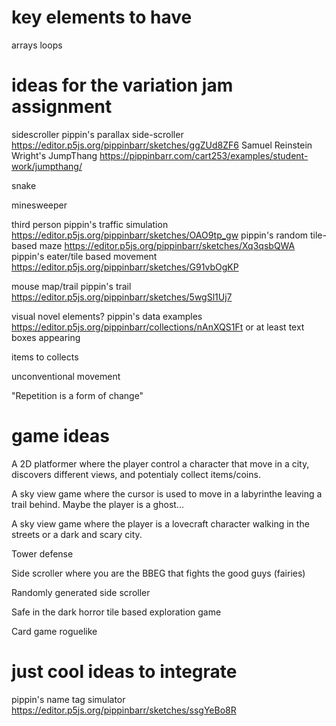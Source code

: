 # key elements to have

arrays
loops

# ideas for the variation jam assignment

sidescroller
pippin's parallax side-scroller https://editor.p5js.org/pippinbarr/sketches/ggZUd8ZF6
Samuel Reinstein Wright's JumpThang https://pippinbarr.com/cart253/examples/student-work/jumpthang/

snake

minesweeper

third person
pippin's traffic simulation https://editor.p5js.org/pippinbarr/sketches/OAO9tp_gw
pippin's random tile-based maze https://editor.p5js.org/pippinbarr/sketches/Xq3qsbQWA
pippin's eater/tile based movement https://editor.p5js.org/pippinbarr/sketches/G91vbOgKP

mouse map/trail
pippin's trail https://editor.p5js.org/pippinbarr/sketches/5wgSl1Uj7

visual novel elements?
pippin's data examples https://editor.p5js.org/pippinbarr/collections/nAnXQS1Ft
    or at least text boxes appearing
    
items to collects

unconventional movement

"Repetition is a form of change"

# game ideas

A 2D platformer where the player control a character that move in a city, discovers different views, and potentialy collect items/coins.

A sky view game where the cursor is used to move in a labyrinthe leaving a trail behind. Maybe the player is a ghost...

A sky view game where the player is a lovecraft character walking in the streets or a dark and scary city.

Tower defense

Side scroller where you are the BBEG that fights the good guys (fairies)

Randomly generated side scroller 

Safe in the dark horror tile based exploration game

Card game roguelike


# just cool ideas to integrate
pippin's name tag simulator https://editor.p5js.org/pippinbarr/sketches/ssgYeBo8R
